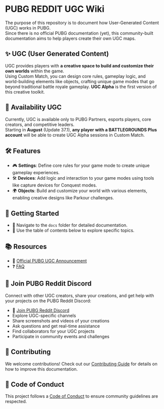 # PUBG REDDIT UGC Wiki

The purpose of this repository is to document how User-Generated Content (UGC) works in PUBG.  
Since there is no official PUBG documentation (yet), this community-built documentation aims to help players create their own UGC maps.

## ✨ UGC (User Generated Content)

UGC provides players with **a creative space to build and customize their own worlds** within the game.  
Using Custom Match, you can design core rules, gameplay logic, and world-building elements like objects, crafting unique game modes that go beyond traditional battle royale gameplay. **UGC Alpha** is the first version of this creative toolkit.

## 📅 Availability UGC

Currently, UGC is available only to PUBG Partners, esports players, core creators, and competitive leaders.  
Starting in **August** (Update 37.1), **any player with a BATTLEGROUNDS Plus account** will be able to create UGC Alpha sessions in Custom Match.

## 🛠️ Features

- 🎮 **Settings**: Define core rules for your game mode to create unique gameplay experiences.
- 🛠️ **Devices**: Add logic and interaction to your game modes using tools like capture devices for Conquest modes.
- 🌍 **Objects**: Build and customize your world with various elements, enabling creative designs like Parkour challenges.

## 🚀 Getting Started

- 📂 Navigate to the `docs` folder for detailed documentation.
- 📖 Use the table of contents below to explore specific topics.

## 📚 Resources

- 🔗 [Official PUBG UGC Announcement](https://pubg.com/en/news/8865)
- ❓ [FAQ](docs/faq.md)

## 💬 Join PUBG Reddit Discord

Connect with other UGC creators, share your creations, and get help with your projects on the PUBG Reddit Discord:

- 🔗 [Join PUBG Reddit Discord](https://discord.gg/pubgreddit)
- Explore UGC-specific channels
- Share screenshots and videos of your creations
- Ask questions and get real-time assistance
- Find collaborators for your UGC projects
- Participate in community events and challenges

## 📝 Contributing

We welcome contributions! Check out our [Contributing Guide](CONTRIBUTING.md) for details on how to improve this documentation.

## 🤝 Code of Conduct

This project follows a [Code of Conduct](CODE_OF_CONDUCT.md) to ensure community guidelines are respected.
